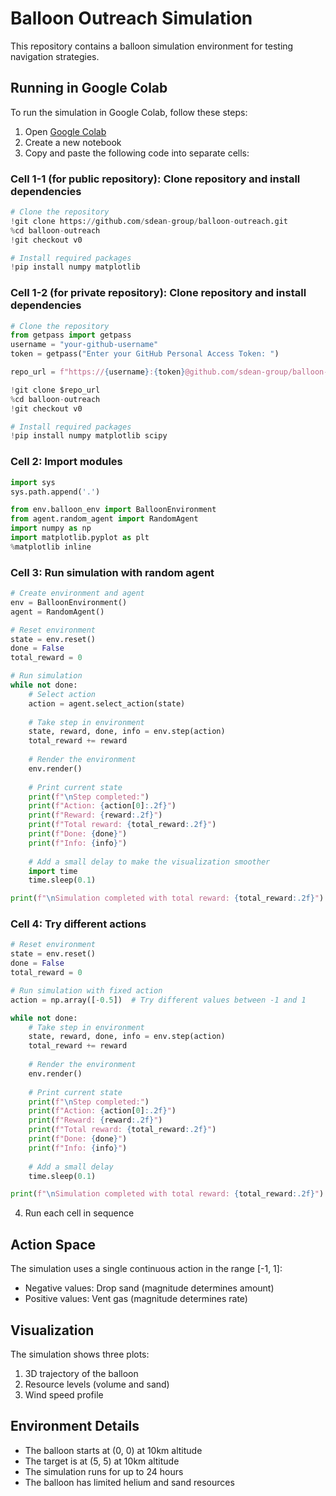# Balloon Outreach Simulation

This repository contains a balloon simulation environment for testing navigation strategies.

## Running in Google Colab

To run the simulation in Google Colab, follow these steps:

1. Open [Google Colab](https://colab.research.google.com)
2. Create a new notebook
3. Copy and paste the following code into separate cells:

### Cell 1-1 (for public repository): Clone repository and install dependencies 
```python
# Clone the repository
!git clone https://github.com/sdean-group/balloon-outreach.git
%cd balloon-outreach
!git checkout v0

# Install required packages
!pip install numpy matplotlib
```
### Cell 1-2 (for private repository): Clone repository and install dependencies 
```python
# Clone the repository
from getpass import getpass
username = "your-github-username"  
token = getpass("Enter your GitHub Personal Access Token: ")

repo_url = f"https://{username}:{token}@github.com/sdean-group/balloon-outreach.git"

!git clone $repo_url
%cd balloon-outreach
!git checkout v0

# Install required packages
!pip install numpy matplotlib scipy
```


### Cell 2: Import modules
```python
import sys
sys.path.append('.')

from env.balloon_env import BalloonEnvironment
from agent.random_agent import RandomAgent
import numpy as np
import matplotlib.pyplot as plt
%matplotlib inline
```

### Cell 3: Run simulation with random agent
```python
# Create environment and agent
env = BalloonEnvironment()
agent = RandomAgent()

# Reset environment
state = env.reset()
done = False
total_reward = 0

# Run simulation
while not done:
    # Select action
    action = agent.select_action(state)
    
    # Take step in environment
    state, reward, done, info = env.step(action)
    total_reward += reward
    
    # Render the environment
    env.render()
    
    # Print current state
    print(f"\nStep completed:")
    print(f"Action: {action[0]:.2f}")
    print(f"Reward: {reward:.2f}")
    print(f"Total reward: {total_reward:.2f}")
    print(f"Done: {done}")
    print(f"Info: {info}")
    
    # Add a small delay to make the visualization smoother
    import time
    time.sleep(0.1)

print(f"\nSimulation completed with total reward: {total_reward:.2f}")
```

### Cell 4: Try different actions
```python
# Reset environment
state = env.reset()
done = False
total_reward = 0

# Run simulation with fixed action
action = np.array([-0.5])  # Try different values between -1 and 1

while not done:
    # Take step in environment
    state, reward, done, info = env.step(action)
    total_reward += reward
    
    # Render the environment
    env.render()
    
    # Print current state
    print(f"\nStep completed:")
    print(f"Action: {action[0]:.2f}")
    print(f"Reward: {reward:.2f}")
    print(f"Total reward: {total_reward:.2f}")
    print(f"Done: {done}")
    print(f"Info: {info}")
    
    # Add a small delay
    time.sleep(0.1)

print(f"\nSimulation completed with total reward: {total_reward:.2f}")
```

4. Run each cell in sequence

## Action Space

The simulation uses a single continuous action in the range [-1, 1]:
- Negative values: Drop sand (magnitude determines amount)
- Positive values: Vent gas (magnitude determines rate)

## Visualization

The simulation shows three plots:
1. 3D trajectory of the balloon
2. Resource levels (volume and sand)
3. Wind speed profile

## Environment Details

- The balloon starts at (0, 0) at 10km altitude
- The target is at (5, 5) at 10km altitude
- The simulation runs for up to 24 hours
- The balloon has limited helium and sand resources 